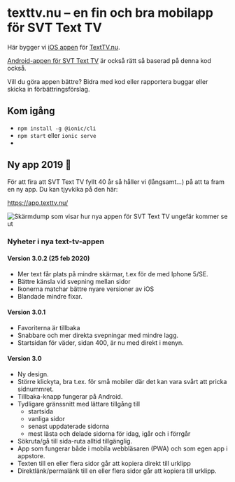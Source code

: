 # texttv.nu – en fin och bra mobilapp för SVT Text TV

Här bygger vi [iOS appen](https://itunes.apple.com/se/app/texttv.nu/id607998045) för [TextTV.nu](https://texttv.nu/).

[Android-appen för SVT Text TV](https://play.google.com/store/apps/details?id=com.mufflify.TextTVnu&hl=sv) är också rätt så baserad på denna kod också.

Vill du göra appen bättre? Bidra med kod eller rapportera buggar eller skicka in förbättringsförslag.

## Kom igång

- `npm install -g @ionic/cli`
- `npm start` eller `ionic serve`
-

## Ny app 2019 🎉

För att fira att SVT Text TV fyllt 40 år så håller vi (långsamt...) på att ta fram en ny app. Du kan tjyvkika på den här:

https://app.texttv.nu/

![Skärmdump som visar hur nya appen för SVT Text TV ungefär kommer se ut](https://raw.githubusercontent.com/bonny/texttv.nu/main/src/images/text-tv-app-2019-sk%C3%A4rmdump.png)

### Nyheter i nya text-tv-appen

#### Version 3.0.2 (25 feb 2020)

- Mer text får plats på mindre skärmar, t.ex för de med Iphone 5/SE.
- Bättre känsla vid svepning mellan sidor
- Ikonerna matchar bättre nyare versioner av iOS
- Blandade mindre fixar.

#### Version 3.0.1

- Favoriterna är tillbaka
- Snabbare och mer direkta svepningar med mindre lagg.
- Startsidan för väder, sidan 400, är nu med direkt i menyn.

#### Version 3.0

- Ny design.
- Större klickyta, bra t.ex. för små mobiler där det kan vara svårt att pricka sidnummret.
- Tillbaka-knapp fungerar på Android.
- Tydligare gränssnitt med lättare tillgång till
  - startsida
  - vanliga sidor
  - senast uppdaterade sidorna
  - mest lästa och delade sidorna för idag, igår och i förrgår
- Sökruta/gå till sida-ruta alltid tillgänglig.
- App som fungerar både i mobila webbläsaren (PWA) och som egen app i appstore.
- Texten till en eller flera sidor går att kopiera direkt till urklipp
- Direktlänk/permalänk till en eller flera sidor går att kopiera till urklipp.
